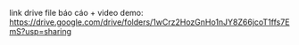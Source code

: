 link drive file báo cáo + video demo: 
https://drive.google.com/drive/folders/1wCrz2HozGnHo1nJY8Z66jcoT1ffs7EmS?usp=sharing
